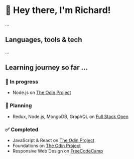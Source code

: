 # 🫡 Hey there, I'm Richard!
...
## Languages, tools & tech
...
## Learning journey so far ...
### 💬 In progress
* Node.js on [The Odin Project](https://www.theodinproject.com/paths/full-stack-javascript/courses/nodejs)
### 👀 Planning
* Redux, Node.js, MongoDB, GraphQL on [Full Stack Open](https://fullstackopen.com/en/)
### ✅ Completed
* JavaScript & React on [The Odin Project](https://www.theodinproject.com/paths/foundations/courses/foundations)
* Foundations on [The Odin Project](https://www.theodinproject.com/paths/foundations/courses/foundations)
* Responsive Web Design on [FreeCodeCamp](https://www.freecodecamp.org/learn/responsive-web-design/)
